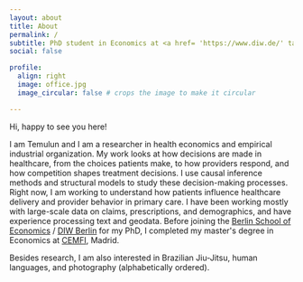 ```yaml
---
layout: about
title: About
permalink: /
subtitle: PhD student in Economics at <a href= 'https://www.diw.de/' target='_blank'>DIW Berlin</a>  & <a href='https://www.tu.berlin/en/wm' target='_blank'>TU Berlin</a>
social: false

profile:
  align: right
  image: office.jpg
  image_circular: false # crops the image to make it circular

---
```


Hi, happy to see you here!

I am Temulun and I am a researcher in health economics and empirical industrial organization. My work looks at how decisions are made in healthcare, from the choices patients make, to how providers respond, and how competition shapes treatment decisions. I use causal inference methods and structural models to study these decision-making processes. Right now, I am working to understand how patients influence healthcare delivery and provider behavior in primary care. I have been working mostly with large-scale data on claims, prescriptions, and demographics, and have experience processing text and geodata. Before joining the [Berlin School of Economics](https://berlinschoolofeconomics.de/home) / [DIW Berlin](https://www.diw.de/) for my PhD, I completed my master's degree in Economics at [CEMFI](https://www.cemfi.es/index.asp), Madrid.

Besides research, I am also interested in Brazilian Jiu-Jitsu, human languages, and photography (alphabetically ordered).
